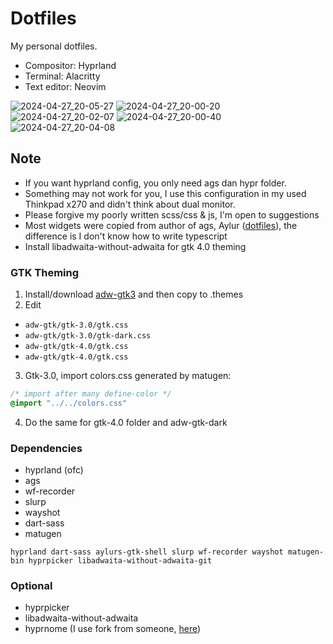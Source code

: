 # Dotfiles

My personal dotfiles.

- Compositor: Hyprland
- Terminal: Alacritty
- Text editor: Neovim
  
![2024-04-27_20-05-27](https://github.com/ezerinz/dotfiles/assets/100193740/24d262be-1f51-4a08-99bc-9bfbbfb23ad4)
![2024-04-27_20-00-20](https://github.com/ezerinz/dotfiles/assets/100193740/16a21353-b542-4575-9f01-288116ba858c)
![2024-04-27_20-02-07](https://github.com/ezerinz/dotfiles/assets/100193740/3791e3c2-ad34-4320-8946-0844031adfd7)
![2024-04-27_20-00-40](https://github.com/ezerinz/dotfiles/assets/100193740/0f272735-93db-4298-ae72-c7ffd3f60599)
![2024-04-27_20-04-08](https://github.com/ezerinz/dotfiles/assets/100193740/0ff7b4b6-4c83-4c0c-a4d1-469f049d55ac)

## Note

- If you want hyprland config, you only need ags dan hypr folder.
- Something may not work for you, I use this configuration in my used Thinkpad x270 and didn't think about dual monitor.
- Please forgive my poorly written scss/css & js, I'm open to suggestions
- Most widgets were copied from author of ags, Aylur ([dotfiles](https://github.com/Aylur/dotfiles)), the difference is I don't know how to write typescript
- Install libadwaita-without-adwaita for gtk 4.0 theming

### GTK Theming
1. Install/download [adw-gtk3](https://github.com/lassekongo83/adw-gtk3) and then copy to .themes
2. Edit
- `adw-gtk/gtk-3.0/gtk.css`
- `adw-gtk/gtk-3.0/gtk-dark.css`
- `adw-gtk/gtk-4.0/gtk.css`
- `adw-gtk/gtk-4.0/gtk.css`
3. Gtk-3.0, import colors.css generated by matugen:
  ```css
  /* import after many define-color */
  @import "../../colors.css"
  ```
4. Do the same for gtk-4.0 folder and adw-gtk-dark

### Dependencies

- hyprland (ofc)
- ags
- wf-recorder
- slurp
- wayshot
- dart-sass
- matugen

```
hyprland dart-sass aylurs-gtk-shell slurp wf-recorder wayshot matugen-bin hyprpicker libadwaita-without-adwaita-git
```

### Optional

- hyprpicker
- libadwaita-without-adwaita
- hyprnome (I use fork from someone, [here](https://github.com/rehanzo/hyprnome/tree/max-one-empty-x))
